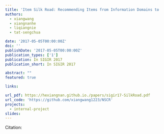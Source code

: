 ```yaml
---
title: 'Item Silk Road: Recommending Items from Information Domains to Social Users'
authors:
  - xiangwang
  - xiangnanhe
  - liqiangnie
  - tat-sengchua

date: '2017-05-05T00:00:00Z'
doi: ''
publishDate: '2017-05-05T00:00:00Z'
publication_types: ['1']
publication: In SIGIR 2017 
publication_short: In SIGIR 2017 

abstract: ""
featured: true

links:

url_pdf: https://hexiangnan.github.io./papers/sigir17-SilkRoad.pdf
url_code: 'https://github.com/xiangwang1223/NSCR'
projects:
  - internal-project
slides:
---
```




Citation:
